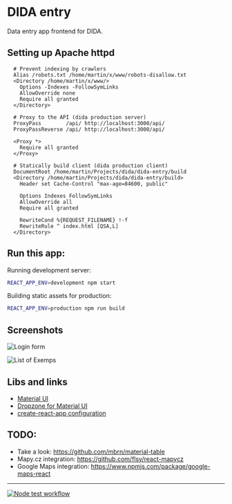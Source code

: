 # DIDA entry

Data entry app frontend for DIDA.

## Setting up Apache httpd

```
  # Prevent indexing by crawlers
  Alias /robots.txt /home/martin/x/www/robots-disallow.txt
  <Directory /home/martin/x/www/>
    Options -Indexes -FollowSymLinks
    AllowOverride none
    Require all granted
  </Directory>

  # Proxy to the API (dida production server)
  ProxyPass        /api/ http://localhost:3000/api/
  ProxyPassReverse /api/ http://localhost:3000/api/

  <Proxy *>
    Require all granted
  </Proxy>

  # Statically build client (dida production client)
  DocumentRoot /home/martin/Projects/dida/dida-entry/build
  <Directory /home/martin/Projects/dida/dida-entry/build>
    Header set Cache-Control "max-age=84600, public"

    Options Indexes FollowSymLinks
    AllowOverride all
    Require all granted

    RewriteCond %{REQUEST_FILENAME} !-f
    RewriteRule ^ index.html [QSA,L]
  </Directory>
```

## Run this app:

Running development server:
```bash
REACT_APP_ENV=development npm start
```

Building static assets for production:

```bash
REACT_APP_ENV=production npm run build
```

## Screenshots

![Login form](doc/starter-login.png)

![List of Exemps](doc/starter-vms.png)

## Libs and links

 * [Material UI](https://material-ui.com/)
 * [Dropzone for Material UI](https://github.com/Yuvaleros/material-ui-dropzone)
 * [create-react-app configuration](https://github.com/facebook/create-react-app/blob/master/docusaurus/docs/advanced-configuration.md)


## TODO:
 * Take a look: https://github.com/mbrn/material-table
 * Mapy.cz integration: https://github.com/flsy/react-mapycz
 * Google Maps integration: https://www.npmjs.com/package/google-maps-react

---

[![Node test workflow](https://github.com/martinpovolny/dida-entry/workflows/Node.js%20CI/badge.svg?branch=master)](https://github.com/martinpovolny/dida-entry/actions?query=workflow%3A%22Node.js+CI%22)
